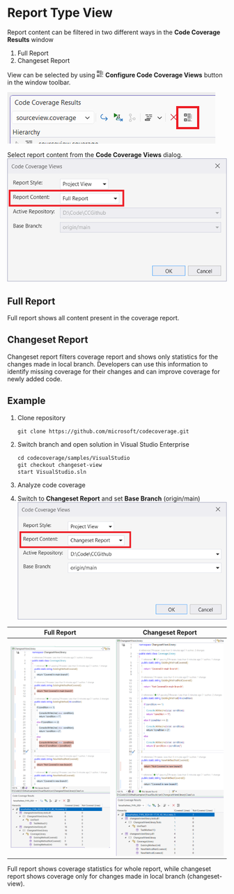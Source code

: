# Report Type View

Report content can be filtered in two different ways in the **Code Coverage Results** window

1. Full Report
2. Changeset Report

View can be selected by using ![configure views](../../../media/categorized-view.png) **Configure Code Coverage Views** button in the window toolbar.

![configure code coverage views](../configure-views.png)

Select report content from the **Code Coverage Views** dialog.
![select report style](report-content.png)

## Full Report

Full report shows all content present in the coverage report.

## Changeset Report

Changeset report filters coverage report and shows only statistics for the changes made in local branch. Developers can use this information to identify missing coverage for their changes and can improve coverage for newly added code.

## Example

1. Clone repository

    ```shell
    git clone https://github.com/microsoft/codecoverage.git
    ```

2. Switch branch and open solution in Visual Studio Enterprise

    ```shell
    cd codecoverage/samples/VisualStudio
    git checkout changeset-view  
    start VisualStudio.sln
    ```

3. Analyze code coverage

4. Switch to **Changeset Report** and set **Base Branch** (origin/main)
    ![changeset-report](changeset.png)

Full Report | Changeset Report
--- | ---
![full report](full-report.png) | ![changeset report](changeset-report.png)

Full report shows coverage statistics for whole report, while changeset report shows coverage only for changes made in local branch (changeset-view).
